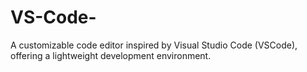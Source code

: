 # VS-Code-

A customizable code editor inspired by Visual Studio Code (VSCode), offering a lightweight development environment.
